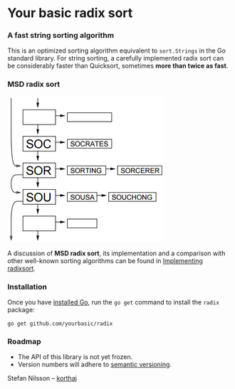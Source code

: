 # Your basic radix sort

### A fast string sorting algorithm

This is an optimized sorting algorithm equivalent to `sort.Strings`
in the Go standard library. For string sorting, a carefully implemented
radix sort can be considerably faster than Quicksort, sometimes
**more than twice as fast**.

### MSD radix sort

![Radix sort](res/radix.png)

A discussion of **MSD radix sort**, its implementation and a comparison
with other well-known sorting algorithms can be found in
[Implementing radixsort][implradix].


### Installation

Once you have [installed Go][golang-install], run the `go get` command
to install the `radix` package:

    go get github.com/yourbasic/radix


### Roadmap

* The API of this library is not yet frozen.
* Version numbers will adhere to [semantic versioning][sv].

Stefan Nilsson – [korthaj](https://github.com/korthaj)

[godoc-radix]: https://godoc.org/github.com/yourbasic/radix
[golang-install]: http://golang.org/doc/install.html
[implradix]: https://www.nada.kth.se/~snilsson/publications/Radixsort-implementation/
[sv]: http://semver.org/
